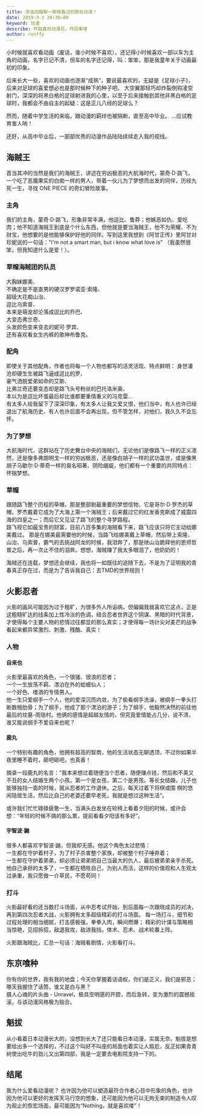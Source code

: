 ```yaml
---
title: 添油加醋聊一聊我看过的那些动漫！
date: 2019-3-3 20:30:00
keyword: 动漫
describe: 咋就喜欢动漫尼，咋回事哩
author: ronffy
---
```


小时候就喜欢看动画（废话，谁小时候不喜欢），还记得小时候喜欢一部以车为主角的动画，名字已记不清，但车的名字还记得，叫：笨笨，那是我童年关于动画最初的印象。  

后来长大一些，喜欢的动画也逐渐“成熟”，要说最喜欢的，无疑是《足球小子》，后来对足球的喜爱想必也是那时候种下的种子吧。
大空翼那轻巧却炸裂倒钩凌空射门，深深的将黑白格的足球射进我的心里，以至于后来接触到其他非黑白格的足球时，我都会不由自主的起疑：这是正儿八经的足球么？

然而，随着中学生活的来临，跟动漫的羁绊也被隔断，直至高中毕业。 ...应试教育害人呐！

还好，从高中毕业后，一部部优秀的动漫作品陆陆续续走入我的视线。

## 海贼王

首当其冲的当然是我们的海贼王，讲述在穷凶极恶的大航海时代，蒙奇·D·路飞，一个吃了恶魔果实的白痴一样的男人，带着一伙儿为了梦想而出发的同伴，历经九死一生，寻找 ONE PIECE 的奇幻冒险故事。

### 主角

我们的主角，蒙奇·D·路飞，形象非常丰满，他逗比、鲁莽；他嫉恶如仇、爱吃肉；他不知道海贼王到底是个什么东西，但他就是要当海贼王，他不为荣耀、不为财宝，他想要的是他能够保护好他的同伴。写到这里我想到《阿甘正传》里阿甘对珍妮说的一句话："I'm not a smart man, but i know what love is" （我虽然很笨，但我知道什么是爱！）。

### 草帽海贼团的队员

大胸妹娜美、  
不确定是不是直男的硬汉罗罗诺亚·索隆、  
超级大花痴山治、  
逗比乌索普、  
本来是萌宠却沦落成逗比的乔巴、  
大变态弗兰奇、  
头发颜色变来变去的妮可·罗宾、  
还有喜欢看女生内裤的歌神布鲁克。

### 配角

即使关于其他配角，作者也将每一个人物也都写的活灵活现、特点鲜明：
身世凄沧却硬生生被路飞逼成逗比的罗、  
豪气洒脱爱弟如命的艾斯、  
比弗兰奇还要变态却是路飞头号粉丝的巴托洛米奥、  
本以为是逗比坏蛋最后却比谁都要重情重义的冯克雷...  
有太多人给我留下了深深印象，有太多人让我又爱又恨，他们当中，有人也许已经退出了航海历史、有人也许后面不会再出现，但不管怎样，对他们，我久久不会忘怀。

### 为了梦想

大航海时代，这群站在了历史舞台中央的海贼们，无论他们是像路飞一样的正义凛然，还是像多弗朗明戈一样的穷凶极恶，还是像白胡子一样的武功盖世，或是像黑胡子马歇尔·D·蒂奇一样的臭名昭著、阴险龌龊，他们都有一个重要的共同特点：怀揣梦想。

### 草帽

跟随路飞整个历程的草帽，那是整部剧最重要的梦想信物，它是哥尔·D·罗杰的草帽，罗杰戴着它成为了大海上第一个海贼王；后来戴过它的红发香克斯成了威震四海的四皇之一；而后它又见证了路飞的整个寻梦路程。   
路飞视它如最宝贵的财富，目前八百多集的海贼看下来，路飞应该只将它主动给娜美戴过。
那是在娜美最需要他的时候，当路飞给娜美戴上草帽，然后带上索隆、山治、乌索普，霸气的去挑战阿龙的时候，我泪奔了，那是继山治跪拜他的恩师哲普之后，再一次止不住的泪奔。想想，海贼赚了我太多眼泪了，他奶奶的！

海贼还在连载，梦想还会继续，我也将一如既往的追随下去，不是为了证明我的青春真正存在过，而是为了告诉我自己：去TMD的世界规则！


## 火影忍者

火影的画风可能因为过于粗旷，为很多外人所诟病，但偏偏我就喜欢它这点，正是这粗糙旷达的线条加上性冷淡的色调，结合忍者世界这个阴谋、黑暗的时代背景，才使得每个主要人物的悲情过往都显的那么真实；才使得每一场针尖对麦芒的战争看起来都异常激烈、刺激、残酷、真实！

### 人物

#### 自来也

火影里最喜欢的角色，一个很骚、很浪的忍者；  
一个一生放荡不羁、漂泊在外的蛤蟆仙人；  
一个好色、嗜酒的专情男人。  
他一生只爱纲手一个人，他的爱深沉而内敛，为了偷看纲手洗澡，被纲手一拳头打断数根肋骨；为了纲手，他成了那个漂泊的游子；为了纲手，他毅然决然的前往他最后的坟墓-雨隐村。他俩的感情是超越友情的，但究竟爱情能占几分，说不清，谁又能说纲手不爱自来也呢？

#### 鹿丸

一个特别有趣的角色，他拥有超高的智商，他的生活状态无聊透顶，不过你如果半夜里睡不着时，砸吧砸吧，也真香！ 

摘录一段鹿丸的名言：”我本来想过着随便当个忍者，随便赚点钱，然后和不美又不丑的女人结婚生两个小孩，第一个是女孩，第二个是男孩。等长女结婚，儿子也能够独挡一面的时候，就从忍者的工作退休。之后，每天过着下将棋或围
棋的悠闲隐居生活，然后比自己的老婆还要早老死，我就是想过这种生活“。  

或许我们忙忙碌碌疲惫一生，当满头白发坐在轮椅上看着夕阳的时候，或许会想：“年轻的时候不搞的那么累，提前看看夕阳该有多好”。

#### 宇智波·鼬

很多人都喜欢宇智波·鼬，但我却无感。他这个角色太过悲情：  
一生都在守护着村子，为了村子杀害整个家族，却被整个村子唾弃着；  
一生都在守护着弟弟，却必须让弟弟把自己当最大的仇人，最后被弟弟亲手杀死。  
他自己承担的太多了，一生都在牺牲自己，为别人而活，这样的价值观和人生观太过承重，我只愿做一介草民，不愿苟同！

### 打斗

火影最好看的还当数打斗场面，从中忍考试开始，到后面每一次跟晓成员的对决，再到第四次忍者大战，火影拥有太多超级精彩的打斗场面。
每一场打斗，细节和过程处理的相当细腻，打击感极强，拳拳入肉，瞬间燃爆；
精彩的计谋与策略相当惊艳，见招拆招，敌退我攻，敌进我挡，体术、忍术、战术轮番上阵。

火影跟海贼比，汇总一句话：海贼看剧情，火影看打斗。


## 东京喰种

你有你的世界，我有我的地盘；今天你掌握着话语权，你们是正义，我们是邪恶；哪天我握住了话筒，谁又是白与黑？  
摄人心魂的片头曲 - Unravel，极具空明感的开腔，而后急转，变为激烈的震撼摇滚，与该动漫风格极为贴合。  


## 魁拔

从小看着日本动漫长大的，没想到长大了还只能看日本动漫，实属无奈。魁拔是想要给出多一个选择的，不过这个叫好不叫座的局面也着实让人尴尬，反正如果青青树使出吃牛的劲儿又出第四部，我是一定要去电影院支持一下的。


## 结尾

我为什么爱看动漫呢？
也许因为他可以塑造最符合作者心目中形象的角色，也许因为他可以更好的发挥天马行空的想象，还可能因为他可以无拘无束的制造令人叹为观止的恢宏场面，最可能因为“Nothing，就是喜欢喽”！
